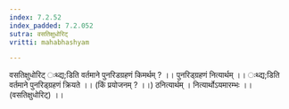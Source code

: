 ```yaml
---
index: 7.2.52
index_padded: 7.2.052
sutra: वसतिक्षुधोरिट्
vritti: mahabhashyam

---
```

 वसतिक्षुधोरिट् ःथ्द्य;डिति वर्तमाने पुनरिडग्रहणं किमर्थम् ? ।। पुनरिड्ग्रहणं नित्यार्थम् ।। ःथ्द्य;डिति वर्तमाने पुनरिड्ग्रहणं क्रियते ।। (किं प्रयोजनम् ? ।।) ठनित्यार्थम् । नित्यार्थोऽयमारम्भः ।। (वसतिक्षुधोरिट्) ।। 
